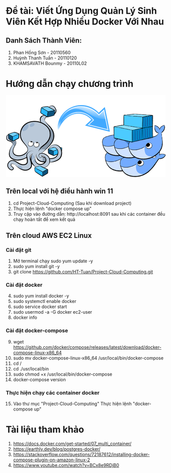 # Đề tài: Viết Ứng Dụng Quản Lý Sinh Viên Kết Hợp Nhiều Docker Với Nhau
## Danh Sách Thành Viên:
1. Phan Hồng Sơn - 20110560
2. Huỳnh Thanh Tuấn - 20110120
3. KHAMSAVATH Bounmy - 20110L02

# Hướng dẫn chạy chương trình
![Alt](https://github.com/HT-Tuan/Project-Cloud-Computing/blob/main/DB/picture.png?raw=true)

## Trên local với hệ điều hành win 11
1. cd Project-Cloud-Computing (Sau khi download project)
2. Thực hiện lệnh "docker compose up"
3. Truy cập vào đường dẫn: http://localhost:8091 sau khi các container đều chạy hoàn tất để xem kết quả

## Trên cloud AWS EC2 Linux
### Cài đặt git
1. Mở terminal chạy sudo yum update -y
2. sudo yum install git -y
3. git clone https://github.com/HT-Tuan/Project-Cloud-Computing.git
### Cài đặt docker
4. sudo yum install docker -y
5. sudo systemctl enable docker
6. sudo service docker start
7. sudo usermod -a -G docker ec2-user
8. docker info
### Cài đặt docker-compose
9. wget https://github.com/docker/compose/releases/latest/download/docker-compose-linux-x86_64
10. sudo mv docker-compose-linux-x86_64 /usr/local/bin/docker-compose
11. cd /
12. cd ./usr/local/bin
13. sudo chmod +x /usr/local/bin/docker-compose
14. docker-compose version
### Thực hiện chạy các container docker
15. Vào thư mục "Project-Cloud-Computing" Thực hiện lệnh "docker-compose up"

# Tài liệu tham khảo
1. https://docs.docker.com/get-started/07_multi_container/
2. https://earthly.dev/blog/postgres-docker/
3. https://stackoverflow.com/questions/72187612/installing-docker-compose-plugin-on-amazon-linux-2
4. https://www.youtube.com/watch?v=BCx8e9RDjB0

